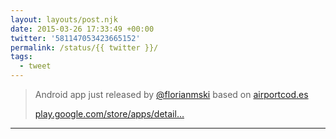 ```yaml
---
layout: layouts/post.njk
date: 2015-03-26 17:33:49 +00:00
twitter: '581147053423665152'
permalink: /status/{{ twitter }}/
tags: 
  - tweet
---
```


> Android app just released by [@florianmski](https://twitter.com/florianmski) based on [airportcod.es](https://airportcod.es) 
> 
> [play.google.com/store/apps/detail…](https://play.google.com/store/apps/details?id=com.florianmski.airportcodes)

---
